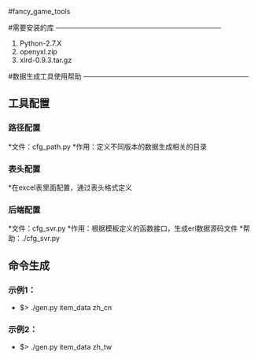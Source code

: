 #fancy_game_tools


#需要安装的库
————————————————————————

1) Python-2.7.X
2) openyxl.zip
3) xlrd-0.9.3.tar.gz



#数据生成工具使用帮助
————————————————————————

## 工具配置
### 路径配置
  *文件：cfg_path.py
  *作用：定义不同版本的数据生成相关的目录
### 表头配置
  *在excel表里面配置，通过表头格式定义
### 后端配置
  *文件：cfg_svr.py
  *作用：根据模板定义的函数接口，生成erl数据源码文件
  *帮助：./cfg_svr.py

## 命令生成
### 示例1：
* $> ./gen.py item_data zh_cn
### 示例2：
* $> ./gen.py item_data zh_tw
